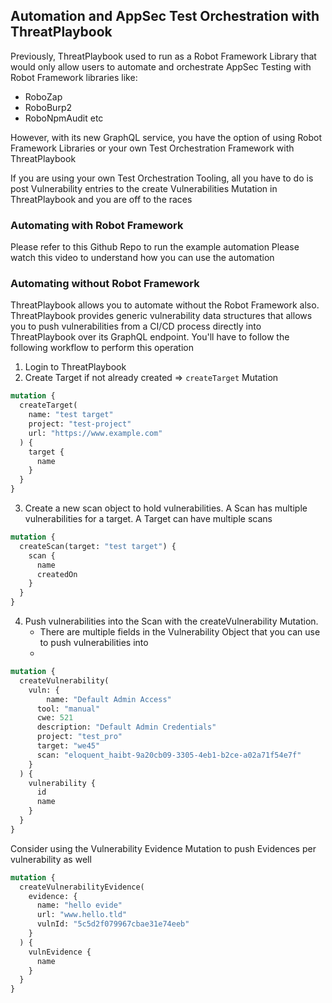 ## Automation and AppSec Test Orchestration with ThreatPlaybook

Previously, ThreatPlaybook used to run as a Robot Framework Library that would only allow users to automate and orchestrate AppSec Testing with Robot Framework libraries like: 
* RoboZap
* RoboBurp2
* RoboNpmAudit
etc

However, with its new GraphQL service, you have the option of using Robot Framework Libraries or your own Test Orchestration Framework with ThreatPlaybook

If you are using your own Test Orchestration Tooling, all you have to do is post Vulnerability entries to the create Vulnerabilities Mutation in ThreatPlaybook and you are off to the races

### Automating with Robot Framework
Please refer to this Github Repo to run the example automation
Please watch this video to understand how you can use the automation

### Automating without Robot Framework
ThreatPlaybook allows you to automate without the Robot Framework also. ThreatPlaybook provides generic vulnerability data structures that allows you to push vulnerabilities from a CI/CD process directly into ThreatPlaybook over its GraphQL endpoint. You'll have to follow the following workflow to perform this operation

1. Login to ThreatPlaybook
2. Create Target if not already created => `createTarget` Mutation

```graphql
mutation {
  createTarget(
    name: "test target"
    project: "test-project"
    url: "https://www.example.com"
  ) {
    target {
      name
    }
  }
}
```
3. Create a new scan object to hold vulnerabilities. A Scan has multiple vulnerabilities for a target. A Target can have multiple scans
```graphql
mutation {
  createScan(target: "test target") {
    scan {
      name
      createdOn
    }
  }
}
```
4. Push vulnerabilities into the Scan with the createVulnerability Mutation. 
    * There are multiple fields in the Vulnerability Object that you can use to push vulnerabilities into
    * 

```graphql
mutation {
  createVulnerability(
    vuln: {
     	name: "Default Admin Access"
      tool: "manual"
      cwe: 521
      description: "Default Admin Credentials"
      project: "test_pro"
      target: "we45"
      scan: "eloquent_haibt-9a20cb09-3305-4eb1-b2ce-a02a71f54e7f"
    }
  ) {
    vulnerability {
      id
      name
    }
  }
}
```
Consider using the Vulnerability Evidence Mutation to push Evidences per vulnerability as well
```graphql
mutation {
  createVulnerabilityEvidence(
    evidence: {
      name: "hello evide"
      url: "www.hello.tld"
      vulnId: "5c5d2f079967cbae31e74eeb"
    }
  ) {
    vulnEvidence {
      name
    }
  }
}
```